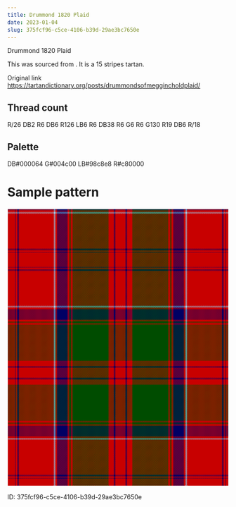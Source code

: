```yaml
---
title: Drummond 1820 Plaid
date: 2023-01-04
slug: 375fcf96-c5ce-4106-b39d-29ae3bc7650e
---
```

Drummond 1820 Plaid

This was sourced from <no value>.  It is a 15 stripes tartan.

Original link https://tartandictionary.org/posts/drummondsofmeggincholdplaid/

## Thread count
R/26 DB2 R6 DB6 R126 LB6 R6 DB38 R6 G6 R6 G130 R19 DB6 R/18

## Palette
DB#000064 G#004c00 LB#98c8e8 R#c80000

# Sample pattern

![Tartan detail](tartan.png "R/26 DB2 R6 DB6 R126 LB6 R6 DB38 R6 G6 R6 G130 R19 DB6 R/18 tartan")

ID: 375fcf96-c5ce-4106-b39d-29ae3bc7650e